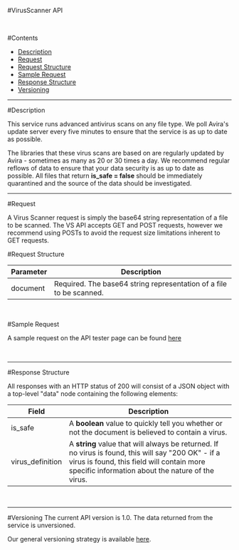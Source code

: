 #VirusScanner API

&nbsp;

#Contents

- [Description](#description)
- [Request](#request)
- [Request Structure](#request-structure)
- [Sample Request](#sample-request)
- [Response Structure](#response-structure)
- [Versioning](#versioning)

----------------------------
#Description

This service runs advanced antivirus scans on any file type. We poll Avira's update server every five minutes to ensure that the service is as up to date as possible.

The libraries that these virus scans are based on are regularly updated by Avira - sometimes as many as 20 or 30 times a day. We recommend regular reflows of data to ensure that your data security is as up to date as possible. All files that return **is_safe = false** should be immediately quarantined and the source of the data should be investigated.

----------------------------
#Request

A Virus Scanner request is simply the base64 string representation of a file to be scanned. The VS API accepts GET and POST requests, however we recommend using POSTs to avoid the request size limitations inherent to GET requests.

#Request Structure

| Parameter  | Description |
|------------|-------------|
| document     | Required. The base64 string representation of a file to be scanned. |

&nbsp;

#Sample Request

A sample request on the API tester page can be found [here](https://apimanagement.cbplatform.link/#routes/tester?preURL=https%3A%2F%2Fwwwtest.api.careerbuilder.com%2F&postURL=core%2Fvirusscanner&method=post&contentType=application%2Fx-www-form-urlencoded&acceptType=application%2Fjson&version=default&region=staging&flow=client_credentials&userDid=&accountDid=&headers=&body=document%3DSGVsbG8gV29ybGQ%3D)

&nbsp;

----------------------
#Response Structure

All responses with an HTTP status of 200 will consist of a JSON object with a top-level "data" node containing the following elements:

| Field    | Description |
|----------|-------------|
| is_safe  | A **boolean** value to quickly tell you whether or not the document is believed to contain a virus. |
| virus_definition | A **string** value that will always be returned. If no virus is found, this will say "200 OK" - if a virus is found, this field will contain more specific information about the nature of the virus. |


&nbsp;

-----------
#Versioning
The current API version is 1.0. The data returned from the service is unversioned.  




Our general versioning strategy is available [here](/Versioning.md).
